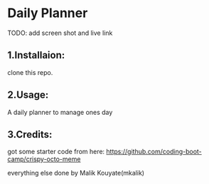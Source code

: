 <DAILY-PLANNER>

# Daily Planner

TODO: add screen shot and live link

## 1.Installaion:

clone this repo.

## 2.Usage:

A daily planner to manage ones day

## 3.Credits:

got some starter code from here: https://github.com/coding-boot-camp/crispy-octo-meme

everything else done by Malik Kouyate(mkalik)
